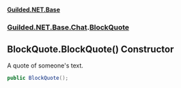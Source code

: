 
#### [Guilded.NET.Base](index 'index')
### [Guilded.NET.Base.Chat](index#Guilded_NET_Base_Chat 'Guilded.NET.Base.Chat').[BlockQuote](BlockQuote 'Guilded.NET.Base.Chat.BlockQuote')
## BlockQuote.BlockQuote() Constructor
A quote of someone's text.  
```csharp
public BlockQuote();
```
